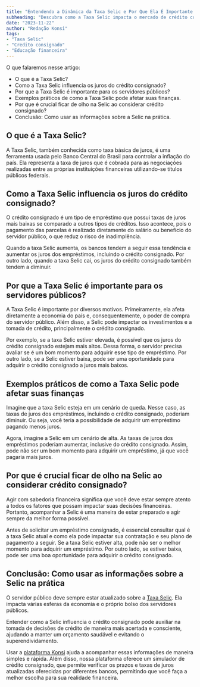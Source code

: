 ```yaml
---
title: "Entendendo a Dinâmica da Taxa Selic e Por Que Ela É Importante para o Crédito Consignado"
subheading: "Descubra como a Taxa Selic impacta o mercado de crédito consignado e como ela pode afetar sua decisão financeira."
date: "2023-11-22"
author: "Redação Konsi"
tags:
- "Taxa Selic"
- "Credito consignado"
- "Educação financeira"
---
```

O que falaremos nesse artigo:

* O que é a Taxa Selic?
* Como a Taxa Selic influencia os juros do crédito consignado?
* Por que a Taxa Selic é importante para os servidores públicos?
* Exemplos práticos de como a Taxa Selic pode afetar suas finanças.
* Por que é crucial ficar de olho na Selic ao considerar crédito consignado?
* Conclusão: Como usar as informações sobre a Selic na prática.

## O que é a Taxa Selic?

A Taxa Selic, também conhecida como taxa básica de juros, é uma ferramenta usada pelo Banco Central do Brasil para controlar a inflação do país. Ela representa a taxa de juros que é cobrada para as negociações realizadas entre as próprias instituições financeiras utilizando-se títulos públicos federais.

## Como a **Taxa Selic** influencia os juros do **crédito consignado**?

O crédito consignado é um tipo de empréstimo que possui taxas de juros mais baixas se comparado a outros tipos de créditos. Isso acontece, pois o pagamento das parcelas é realizado diretamente do salário ou benefício do servidor público, o que reduz o risco de inadimplência.

Quando a taxa Selic aumenta, os bancos tendem a seguir essa tendência e aumentar os juros dos empréstimos, incluindo o crédito consignado. Por outro lado, quando a taxa Selic cai, os juros do crédito consignado também tendem a diminuir.

## Por que a **Taxa Selic** é importante para os servidores públicos?

A Taxa Selic é importante por diversos motivos. Primeiramente, ela afeta diretamente a economia do país e, consequentemente, o poder de compra do servidor público. Além disso, a Selic pode impactar os investimentos e a tomada de crédito, principalmente o crédito consignado.

Por exemplo, se a taxa Selic estiver elevada, é possível que os juros do crédito consignado estejam mais altos. Dessa forma, o servidor precisa avaliar se é um bom momento para adquirir esse tipo de empréstimo. Por outro lado, se a Selic estiver baixa, pode ser uma oportunidade para adquirir o crédito consignado a juros mais baixos.

## Exemplos práticos de como a **Taxa Selic** pode afetar suas finanças

Imagine que a taxa Selic esteja em um cenário de queda. Nesse caso, as taxas de juros dos empréstimos, incluindo o crédito consignado, poderiam diminuir. Ou seja, você teria a possibilidade de adquirir um empréstimo pagando menos juros.

Agora, imagine a Selic em um cenário de alta. As taxas de juros dos empréstimos poderiam aumentar, inclusive do crédito consignado. Assim, pode não ser um bom momento para adquirir um empréstimo, já que você pagaria mais juros.

## Por que é crucial ficar de olho na Selic ao considerar crédito consignado?

Agir com sabedoria financeira significa que você deve estar sempre atento a todos os fatores que possam impactar suas decisões financeiras. Portanto, acompanhar a Selic é uma maneira de estar preparado e agir sempre da melhor forma possível.

Antes de solicitar um empréstimo consignado, é essencial consultar qual é a taxa Selic atual e como ela pode impactar sua contratação e seu plano de pagamento a seguir. Se a taxa Selic estiver alta, pode não ser o melhor momento para adquirir um empréstimo. Por outro lado, se estiver baixa, pode ser uma boa oportunidade para adquirir o crédito consignado.

## Conclusão: Como usar as informações sobre a Selic na prática

O servidor público deve sempre estar atualizado sobre a [Taxa Selic](https://www.bcb.gov.br/HTM/selic/selicdiarias.asp). Ela impacta várias esferas da economia e o próprio bolso dos servidores públicos.

Entender como a Selic influencia o crédito consignado pode auxiliar na tomada de decisões de crédito de maneira mais acertada e consciente, ajudando a manter um orçamento saudável e evitando o superendividamento.

Usar a [plataforma Konsi](https://konsi.com.br/postagens) ajuda a acompanhar essas informações de maneira simples e rápida. Além disso, nossa plataforma oferece um simulador de crédito consignado, que permite verificar os prazos e taxas de juros atualizadas oferecidas por diferentes bancos, permitindo que você faça a melhor escolha para sua realidade financeira.